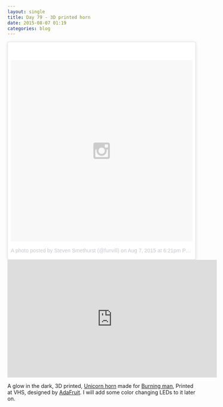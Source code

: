 ```yaml
---
layout: single
title: Day 79 - 3D printed horn
date: 2015-08-07 01:19
categories: blog
---
```


<blockquote class="instagram-media" data-instgrm-version="6" style=" background:#FFF; border:0; border-radius:3px; box-shadow:0 0 1px 0 rgba(0,0,0,0.5),0 1px 10px 0 rgba(0,0,0,0.15); margin: 1px; max-width:658px; padding:0; width:99.375%; width:-webkit-calc(100% - 2px); width:calc(100% - 2px);"><div style="padding:8px;"> <div style=" background:#F8F8F8; line-height:0; margin-top:40px; padding:50.0% 0; text-align:center; width:100%;"> <div style=" background:url(data:image/png;base64,iVBORw0KGgoAAAANSUhEUgAAACwAAAAsCAMAAAApWqozAAAAGFBMVEUiIiI9PT0eHh4gIB4hIBkcHBwcHBwcHBydr+JQAAAACHRSTlMABA4YHyQsM5jtaMwAAADfSURBVDjL7ZVBEgMhCAQBAf//42xcNbpAqakcM0ftUmFAAIBE81IqBJdS3lS6zs3bIpB9WED3YYXFPmHRfT8sgyrCP1x8uEUxLMzNWElFOYCV6mHWWwMzdPEKHlhLw7NWJqkHc4uIZphavDzA2JPzUDsBZziNae2S6owH8xPmX8G7zzgKEOPUoYHvGz1TBCxMkd3kwNVbU0gKHkx+iZILf77IofhrY1nYFnB/lQPb79drWOyJVa/DAvg9B/rLB4cC+Nqgdz/TvBbBnr6GBReqn/nRmDgaQEej7WhonozjF+Y2I/fZou/qAAAAAElFTkSuQmCC); display:block; height:44px; margin:0 auto -44px; position:relative; top:-22px; width:44px;"></div></div><p style=" color:#c9c8cd; font-family:Arial,sans-serif; font-size:14px; line-height:17px; margin-bottom:0; margin-top:8px; overflow:hidden; padding:8px 0 7px; text-align:center; text-overflow:ellipsis; white-space:nowrap;"><a href="https://www.instagram.com/p/6GpCFpA5Xm/" style=" color:#c9c8cd; font-family:Arial,sans-serif; font-size:14px; font-style:normal; font-weight:normal; line-height:17px; text-decoration:none;" target="_blank">A photo posted by Steven Smethurst (@funvill)</a> on <time style=" font-family:Arial,sans-serif; font-size:14px; line-height:17px;" datetime="2015-08-08T01:21:52+00:00">Aug 7, 2015 at 6:21pm PDT</time></p></div></blockquote>
<script async defer src="//platform.instagram.com/en_US/embeds.js"></script>

<iframe width="560" height="315" src="https://www.youtube.com/embed/S1b7TDTNjsY" frameborder="0" allowfullscreen></iframe>

A glow in the dark, 3D printed, [Unicorn horn](https://en.wikipedia.org/wiki/Unicorn) made for [Burning man](http://burningman.org/), Printed at VHS, designed by [AdaFruit](https://learn.adafruit.com/3d-printed-unicorn-horn/overview). I will add some color changing LEDs to it later on.